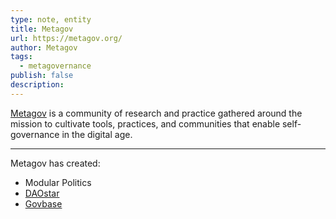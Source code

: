 ```yaml
---
type: note, entity
title: Metagov
url: https://metagov.org/
author: Metagov
tags:
  - metagovernance
publish: false
description: 
---
```


[Metagov](https://metagov.org/) is a community of research and practice gathered around the mission to cultivate tools, practices, and communities that enable self-governance in the digital age.

---

Metagov has created:

- Modular Politics
- [DAOstar](links/DAOstar.md)
- [Govbase](links/Govbase.md)
